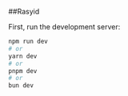 ##Rasyid

First, run the development server:

```bash
npm run dev
# or
yarn dev
# or
pnpm dev
# or
bun dev
```

